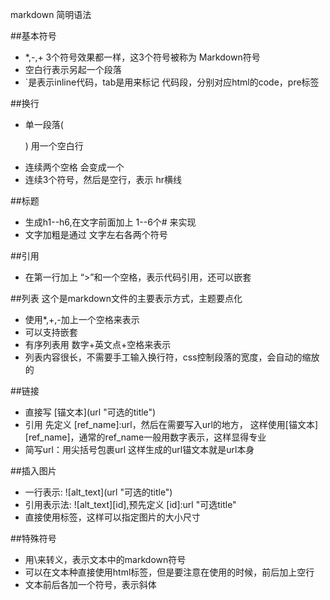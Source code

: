 markdown 简明语法

##基本符号
* *,-,+ 3个符号效果都一样，这3个符号被称为 Markdown符号
* 空白行表示另起一个段落
* `是表示inline代码，tab是用来标记 代码段，分别对应html的code，pre标签

##换行
* 单一段落( <p>) 用一个空白行
* 连续两个空格 会变成一个 <br>
* 连续3个符号，然后是空行，表示 hr横线

##标题
* 生成h1--h6,在文字前面加上 1--6个# 来实现
* 文字加粗是通过 文字左右各两个符号

##引用
* 在第一行加上 “>”和一个空格，表示代码引用，还可以嵌套

##列表
这个是markdown文件的主要表示方式，主题要点化

* 使用*,+,-加上一个空格来表示
* 可以支持嵌套
* 有序列表用 数字+英文点+空格来表示
* 列表内容很长，不需要手工输入换行符，css控制段落的宽度，会自动的缩放的

##链接
* 直接写 [锚文本]\(url "可选的title"\)
* 引用 先定义 [ref_name]:url，然后在需要写入url的地方， 这样使用[锚文本][ref_name]，通常的ref_name一般用数字表示，这样显得专业
* 简写url：用尖括号包裹url 
这样生成的url锚文本就是url本身

##插入图片
* 一行表示: \![alt_text]\(url "可选的title"\)
* 引用表示法: ![alt_text][id],预先定义 [id]:url "可选title"
* 直接使用<img>标签，这样可以指定图片的大小尺寸

##特殊符号
* 用\来转义，表示文本中的markdown符号
* 可以在文本种直接使用html标签，但是要注意在使用的时候，前后加上空行
* 文本前后各加一个符号，表示斜体